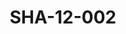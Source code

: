 ---
pid: SHA-12-002
title: SHA-12-002
language: ar
collection: شرحبيل احمد
original_label: 
rights: شرحبيل احمد
location_of_original: شرحبيل احمد
photographer_or_studio: 
scanned_from: photograph 9.4 by 13.3
_date: 1960s
location: الخرطوم
description: شرحبيل احمد وفرقته من ضمنهم زكية ابو القاسم
additional_notes: 
permission_display: 'yes'
on_server: 'no'
on_website: 'no'
permalink: /photopages/ar/SHA-12-002.html
layout: photo-page
---